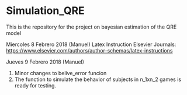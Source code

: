 # Simulation_QRE
This is the repository for the project on bayesian estimation of the QRE model

Miercoles 8 Febrero 2018 (Manuel)
Latex Instruction Elsevier Journals:
https://www.elsevier.com/authors/author-schemas/latex-instructions

Jueves 9 Febrero 2018 (Manuel)
1. Minor changes to belive_error funcion 
2. The function to simulate the behavior of subjects in n_1xn_2 games is ready for testing.

